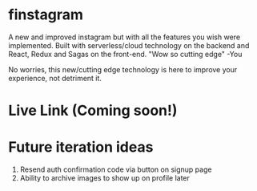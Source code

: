 # finstagram
A new and improved instagram but with all the features you wish were implemented. Built with serverless/cloud technology on the backend and React, Redux and Sagas on the front-end. "Wow so cutting edge" -You 

No worries, this new/cutting edge technology is here to improve your experience, not detriment it. 

# Live Link (Coming soon!)



# Future iteration ideas
  1. Resend auth confirmation code via button on signup page
  1. Ability to archive images to show up on profile later
